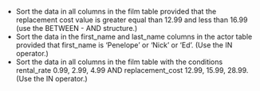 - Sort the data in all columns in the film table provided that the replacement cost value is greater equal than 12.99 and less than 16.99 (use the BETWEEN - AND structure.)
- Sort the data in the first_name and last_name columns in the actor table provided that first_name is ‘Penelope’ or ‘Nick’ or ‘Ed’. (Use the IN operator.)
- Sort the data in all columns in the film table with the conditions rental_rate 0.99, 2.99, 4.99 AND replacement_cost 12.99, 15.99, 28.99. (Use the IN operator.)